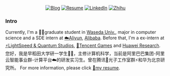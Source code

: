 <p align="center">
	<a href="https://fuujiro.github.io/"><img src="https://img.shields.io/badge/Blog-60k%20pageviews-yellow" alt="Blog"></a>
	<a href="https://github.com/fuujiro/myResume/blob/main/ZiyangFeng_en_US-zh_CN.pdf"><img src="https://img.shields.io/badge/Resume-jarryfeng-orange" alt="Resume"></a>
<!-- 	<a href="https://twitter.com/fuujirooo"><img src="https://img.shields.io/twitter/follow/fuujiro.svg?style=social" alt="Twitter"></a> -->
	<a href="https://www.linkedin.com/in/%E5%AD%90%E6%89%AC-%E5%86%AF-4b4339156/"><img src="https://img.shields.io/badge/LinkedIn-Ziyang Feng-blue" alt="LinkedIn"></a>
	<a href="https://www.zhihu.com/people/fuujiro"><img src="https://img.shields.io/badge/%E7%9F%A5%E4%B9%8E-fuujiro-blueviolet" alt="Zhihu"></a>
        <!--
	<a href="http://gaocegege.com/resume/cn/"><img src="https://img.shields.io/badge/%E7%AE%80%E5%8E%86-%E4%B8%AD%E6%96%87-blue.svg" alt="Resume in Chinese"></a>
        -->
</p>


### Intro
Currently, I'm a 
👨‍💻graduate student in [Waseda Univ.](https://www.waseda.jp/top/en/), major in computer science and a SDE intern at [☁️Aliyun](https://www.alibabacloud.com/), [Alibaba](https://www.alibaba.com/). Before that, I'm a ex-intern at 
[⚡LightSpeed & Quantum Studios](https://www.facebook.com/LightspeedQuantum/), [🐧Tencent Games](https://twitter.com/tencentgames) and [Huawei Research](https://twitter.com/Huawei). 
您好，我是早稻田大学研一学生👨‍💻，主修计算机科学，当前是阿里巴巴集团-阿里云智能事业群-计算平台☁️的研发实习生。曾在腾讯🐧光子工作室群⚡️和华为北京研究所。
For more information, please click [📄my resume](https://github.com/fuujiro/myResume/blob/main/ZiyangFeng_en_US-zh_CN.pdf).

<!--
<p align="center">
<img src="https://github-readme-stats.vercel.app/api/top-langs/?username=fuujiro&layout=compact&theme=merko" width="250">
</p>

<!--
**gaocegege/gaocegege** is a ✨ _special_ ✨ repository because its `README.md` (this file) appears on your GitHub profile.

Here are some ideas to get you started:

- 🔭 I’m currently working on ...
- 🌱 I’m currently learning ...
- 👯 I’m looking to collaborate on ...
- 🤔 I’m looking for help with ...
- 💬 Ask me about ...
- 📫 How to reach me: ...
- 😄 Pronouns: ...
- ⚡ Fun fact: ...
-->

